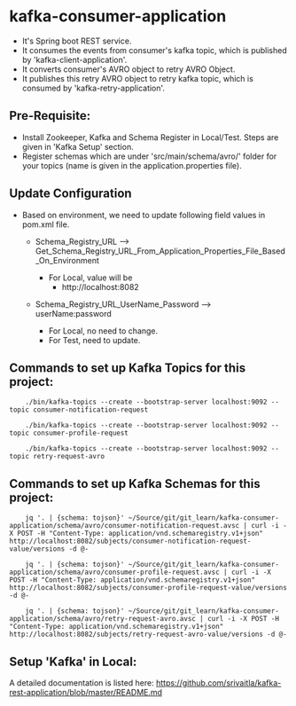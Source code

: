 # kafka-consumer-application
- It's Spring boot REST service.
- It consumes the events from consumer's kafka topic, which is published by 'kafka-client-application'.
- It converts consumer's AVRO object to retry AVRO Object.
- It publishes this retry AVRO object to retry kafka topic, which is consumed by 'kafka-retry-application'.

## Pre-Requisite:

- Install Zookeeper, Kafka and Schema Register in Local/Test. Steps are given in 'Kafka Setup' section.
- Register schemas which are under 'src/main/schema/avro/' folder for your topics (name is given in the application.properties file).

## Update Configuration
- Based on environment, we need to update following field values in pom.xml file.
  - Schema_Registry_URL --> Get_Schema_Registry_URL_From_Application_Properties_File_Based_On_Environment
      - For Local, value will be
          - http://localhost:8082

  - Schema_Registry_URL_UserName_Password --> userName:password
    - For Local, no need to change.
    - For Test, need to update.


## Commands to set up Kafka Topics for this project:

        ./bin/kafka-topics --create --bootstrap-server localhost:9092 --topic consumer-notification-request

        ./bin/kafka-topics --create --bootstrap-server localhost:9092 --topic consumer-profile-request

        ./bin/kafka-topics --create --bootstrap-server localhost:9092 --topic retry-request-avro


## Commands to set up Kafka Schemas for this project:

        jq '. | {schema: tojson}' ~/Source/git/git_learn/kafka-consumer-application/schema/avro/consumer-notification-request.avsc | curl -i -X POST -H "Content-Type: application/vnd.schemaregistry.v1+json" http://localhost:8082/subjects/consumer-notification-request-value/versions -d @-

        jq '. | {schema: tojson}' ~/Source/git/git_learn/kafka-consumer-application/schema/avro/consumer-profile-request.avsc | curl -i -X POST -H "Content-Type: application/vnd.schemaregistry.v1+json" http://localhost:8082/subjects/consumer-profile-request-value/versions -d @-

        jq '. | {schema: tojson}' ~/Source/git/git_learn/kafka-consumer-application/schema/avro/retry-request-avro.avsc | curl -i -X POST -H "Content-Type: application/vnd.schemaregistry.v1+json" http://localhost:8082/subjects/retry-request-avro-value/versions -d @-


## Setup 'Kafka' in Local:

A detailed documentation is listed here: https://github.com/srivaitla/kafka-rest-application/blob/master/README.md